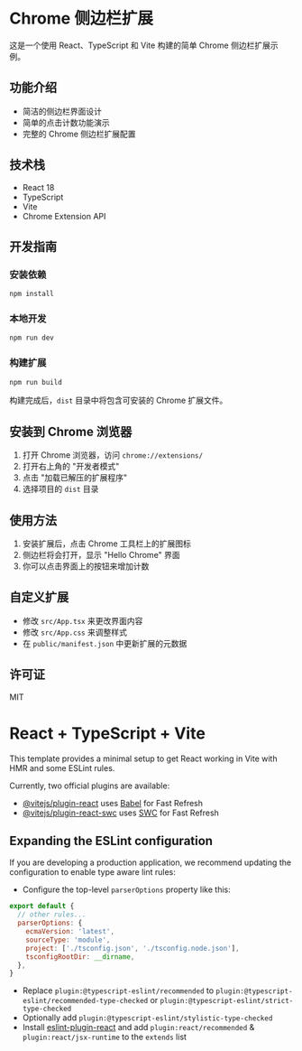 # Chrome 侧边栏扩展

这是一个使用 React、TypeScript 和 Vite 构建的简单 Chrome 侧边栏扩展示例。

## 功能介绍

- 简洁的侧边栏界面设计
- 简单的点击计数功能演示
- 完整的 Chrome 侧边栏扩展配置

## 技术栈

- React 18
- TypeScript
- Vite
- Chrome Extension API

## 开发指南

### 安装依赖

```bash
npm install
```

### 本地开发

```bash
npm run dev
```

### 构建扩展

```bash
npm run build
```

构建完成后，`dist` 目录中将包含可安装的 Chrome 扩展文件。

## 安装到 Chrome 浏览器

1. 打开 Chrome 浏览器，访问 `chrome://extensions/`
2. 打开右上角的 "开发者模式"
3. 点击 "加载已解压的扩展程序"
4. 选择项目的 `dist` 目录

## 使用方法

1. 安装扩展后，点击 Chrome 工具栏上的扩展图标
2. 侧边栏将会打开，显示 "Hello Chrome" 界面
3. 你可以点击界面上的按钮来增加计数

## 自定义扩展

- 修改 `src/App.tsx` 来更改界面内容
- 修改 `src/App.css` 来调整样式
- 在 `public/manifest.json` 中更新扩展的元数据

## 许可证

MIT

# React + TypeScript + Vite

This template provides a minimal setup to get React working in Vite with HMR and some ESLint rules.

Currently, two official plugins are available:

- [@vitejs/plugin-react](https://github.com/vitejs/vite-plugin-react/blob/main/packages/plugin-react/README.md) uses [Babel](https://babeljs.io/) for Fast Refresh
- [@vitejs/plugin-react-swc](https://github.com/vitejs/vite-plugin-react-swc) uses [SWC](https://swc.rs/) for Fast Refresh

## Expanding the ESLint configuration

If you are developing a production application, we recommend updating the configuration to enable type aware lint rules:

- Configure the top-level `parserOptions` property like this:

```js
export default {
  // other rules...
  parserOptions: {
    ecmaVersion: 'latest',
    sourceType: 'module',
    project: ['./tsconfig.json', './tsconfig.node.json'],
    tsconfigRootDir: __dirname,
  },
}
```

- Replace `plugin:@typescript-eslint/recommended` to `plugin:@typescript-eslint/recommended-type-checked` or `plugin:@typescript-eslint/strict-type-checked`
- Optionally add `plugin:@typescript-eslint/stylistic-type-checked`
- Install [eslint-plugin-react](https://github.com/jsx-eslint/eslint-plugin-react) and add `plugin:react/recommended` & `plugin:react/jsx-runtime` to the `extends` list
